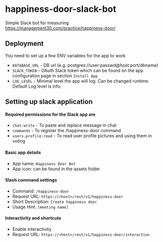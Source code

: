 # happiness-door-slack-bot
Simple Slack bot for measuring https://management30.com/practice/happiness-door/

## Deployment
You need to set up a few ENV variables for the app to work
- `DATABASE_URL` - DB url (e.g. postgres://user:passwd@host:port/dbname)
- `SLACK_TOKEN` - OAuth Slack token which can be found on the app configuration page in section `Install App` 
- `LOG_LEVEL` - Minimal level the app will log. Can be changed runtime. Default Log level is info.

## Setting up slack application
#### Required permissions for the Slack app are
- `chat:write` - To paste and replace message in chat
- `commands` - To register the /happiness-door command
- `users.profile:read` - To read user profile pictures and using them in voting

#### Basic app details
- App name: `Happiness Door Bot`
- App icon: can be found in the assets folder

#### Slash command settings
- Command: `/happiness-door`
- Request URL: `https://<host>/rest/v1/happiness-door`
- Short Description: `Create happiness door`
- Usage Hint: `[meeting name]`

#### Interactivity and shortcuts
- Enable interactivity
- Request URL: `https://<host>/rest/v1/happiness-door/interaction`